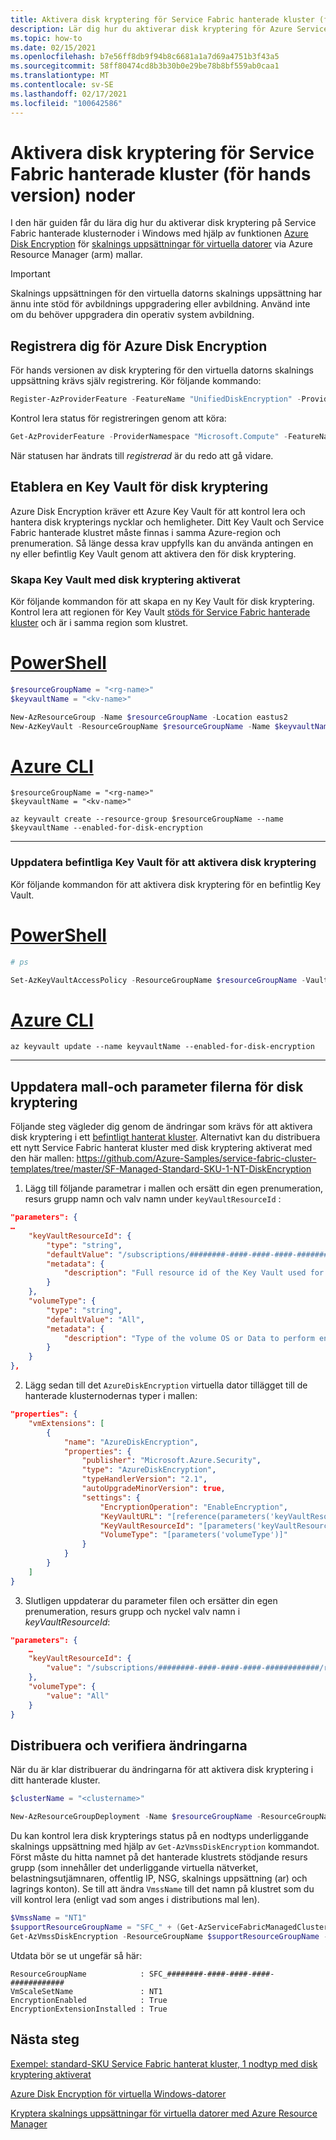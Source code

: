 ```yaml
---
title: Aktivera disk kryptering för Service Fabric hanterade kluster (för hands version) noder
description: Lär dig hur du aktiverar disk kryptering för Azure Service Fabric hanterade klusternoder i Windows med en ARM-mall.
ms.topic: how-to
ms.date: 02/15/2021
ms.openlocfilehash: b7e56ff8db9f94b8c6681a1a7d69a4751b3f43a5
ms.sourcegitcommit: 58ff80474cd8b3b30b0e29be78b8bf559ab0caa1
ms.translationtype: MT
ms.contentlocale: sv-SE
ms.lasthandoff: 02/17/2021
ms.locfileid: "100642586"
---
```

# <a name="enable-disk-encryption-for-service-fabric-managed-cluster-preview-nodes"></a>Aktivera disk kryptering för Service Fabric hanterade kluster (för hands version) noder

I den här guiden får du lära dig hur du aktiverar disk kryptering på Service Fabric hanterade klusternoder i Windows med hjälp av funktionen [Azure Disk Encryption](../virtual-machines/windows/disk-encryption-overview.md) för [skalnings uppsättningar för virtuella datorer](../virtual-machine-scale-sets/disk-encryption-azure-resource-manager.md) via Azure Resource Manager (arm) mallar.

> [!IMPORTANT]
> Skalnings uppsättningen för den virtuella datorns skalnings uppsättning har ännu inte stöd för avbildnings uppgradering eller avbildning. Använd inte om du behöver uppgradera din operativ system avbildning.

## <a name="register-for-azure-disk-encryption"></a>Registrera dig för Azure Disk Encryption

För hands versionen av disk kryptering för den virtuella datorns skalnings uppsättning krävs själv registrering. Kör följande kommando:

```powershell
Register-AzProviderFeature -FeatureName "UnifiedDiskEncryption" -ProviderNamespace "Microsoft.Compute"
```

Kontrol lera status för registreringen genom att köra:

```powershell
Get-AzProviderFeature -ProviderNamespace "Microsoft.Compute" -FeatureName "UnifiedDiskEncryption"
```

När statusen har ändrats till *registrerad* är du redo att gå vidare.

## <a name="provision-a-key-vault-for-disk-encryption"></a>Etablera en Key Vault för disk kryptering

Azure Disk Encryption kräver ett Azure Key Vault för att kontrol lera och hantera disk krypterings nycklar och hemligheter. Ditt Key Vault och Service Fabric hanterade klustret måste finnas i samma Azure-region och prenumeration. Så länge dessa krav uppfylls kan du använda antingen en ny eller befintlig Key Vault genom att aktivera den för disk kryptering.

### <a name="create-key-vault-with-disk-encryption-enabled"></a>Skapa Key Vault med disk kryptering aktiverat

Kör följande kommandon för att skapa en ny Key Vault för disk kryptering. Kontrol lera att regionen för Key Vault [stöds för Service Fabric hanterade kluster](faq-managed-cluster.md#what-regions-are-supported-in-the-preview) och är i samma region som klustret.

# <a name="powershell"></a>[PowerShell](#tab/azure-powershell)

```powershell
$resourceGroupName = "<rg-name>" 
$keyvaultName = "<kv-name>" 

New-AzResourceGroup -Name $resourceGroupName -Location eastus2 
New-AzKeyVault -ResourceGroupName $resourceGroupName -Name $keyvaultName -Location eastus2 -EnabledForDiskEncryption
```

# <a name="azure-cli"></a>[Azure CLI](#tab/azure-cli)

```azurecli
$resourceGroupName = "<rg-name>" 
$keyvaultName = "<kv-name>" 

az keyvault create --resource-group $resourceGroupName --name $keyvaultName --enabled-for-disk-encryption
```

---

### <a name="update-existing-key-vault-to-enable-disk-encryption"></a>Uppdatera befintliga Key Vault för att aktivera disk kryptering

Kör följande kommandon för att aktivera disk kryptering för en befintlig Key Vault.

# <a name="powershell"></a>[PowerShell](#tab/azure-powershell)

```powershell
# ps 

Set-AzKeyVaultAccessPolicy -ResourceGroupName $resourceGroupName -VaultName $keyvaultName -EnabledForDiskEncryption
```

# <a name="azure-cli"></a>[Azure CLI](#tab/azure-cli)

```azurecli
az keyvault update --name keyvaultName --enabled-for-disk-encryption 
```

---

## <a name="update-the-template-and-parameters-files-for-disk-encryption"></a>Uppdatera mall-och parameter filerna för disk kryptering

Följande steg vägleder dig genom de ändringar som krävs för att aktivera disk kryptering i ett [befintligt hanterat kluster](tutorial-managed-cluster-deploy.md). Alternativt kan du distribuera ett nytt Service Fabric hanterat kluster med disk kryptering aktiverat med den här mallen: https://github.com/Azure-Samples/service-fabric-cluster-templates/tree/master/SF-Managed-Standard-SKU-1-NT-DiskEncryption

1. Lägg till följande parametrar i mallen och ersätt din egen prenumeration, resurs grupp namn och valv namn under `keyVaultResourceId` :

```json
"parameters": { 
…
    "keyVaultResourceId": { 
        "type": "string", 
        "defaultValue": "/subscriptions/########-####-####-####-############/resourceGroups/<rg-name>/providers/Microsoft.KeyVault/vaults/<kv-name>", 
        "metadata": { 
            "description": "Full resource id of the Key Vault used for disk encryption." 
        } 
    },
    "volumeType": { 
        "type": "string", 
        "defaultValue": "All", 
        "metadata": { 
            "description": "Type of the volume OS or Data to perform encryption operation" 
        }
    }
}, 
```

2. Lägg sedan till det `AzureDiskEncryption` virtuella dator tillägget till de hanterade klusternodernas typer i mallen:

```json
"properties": { 
    "vmExtensions": [ 
        { 
            "name": "AzureDiskEncryption", 
            "properties": { 
                "publisher": "Microsoft.Azure.Security", 
                "type": "AzureDiskEncryption", 
                "typeHandlerVersion": "2.1", 
                "autoUpgradeMinorVersion": true, 
                "settings": {                     
                    "EncryptionOperation": "EnableEncryption", 
                    "KeyVaultURL": "[reference(parameters('keyVaultResourceId'),'2016-10-01').vaultUri]", 
                    "KeyVaultResourceId": "[parameters('keyVaultResourceID')]",
                    "VolumeType": "[parameters('volumeType')]" 
                } 
            } 
        } 
    ] 
} 
```

3. Slutligen uppdaterar du parameter filen och ersätter din egen prenumeration, resurs grupp och nyckel valv namn i *keyVaultResourceId*:

```json
"parameters": { 
    … 
    "keyVaultResourceId": { 
        "value": "/subscriptions/########-####-####-####-############/resourceGroups/<rg-name>/providers/Microsoft.KeyVault/vaults/<kv-name>" 
    },   
    "volumeType": { 
        "value": "All" 
    }    
} 
```

## <a name="deploy-and-verify-the-changes"></a>Distribuera och verifiera ändringarna

När du är klar distribuerar du ändringarna för att aktivera disk kryptering i ditt hanterade kluster.

```powershell
$clusterName = "<clustername>" 

New-AzResourceGroupDeployment -Name $resourceGroupName -ResourceGroupName $resourceGroupName -TemplateFile .\template_diskEncryption.json -TemplateParameterFile \.parameters_diskEncryption.json -Debug -Verbose 
```

Du kan kontrol lera disk krypterings status på en nodtyps underliggande skalnings uppsättning med hjälp av `Get-AzVmssDiskEncryption` kommandot. Först måste du hitta namnet på det hanterade klustrets stödjande resurs grupp (som innehåller det underliggande virtuella nätverket, belastningsutjämnaren, offentlig IP, NSG, skalnings uppsättning (ar) och lagrings konton). Se till att ändra `VmssName` till det namn på klustret som du vill kontrol lera (enligt vad som anges i distributions mal len).

```powershell
$VmssName = "NT1"
$supportResourceGroupName = "SFC_" + (Get-AzServiceFabricManagedCluster -ResourceGroupName $resourceGroupName).ClusterId
Get-AzVmssDiskEncryption -ResourceGroupName $supportResourceGroupName -VMScaleSetName $VmssName
```

Utdata bör se ut ungefär så här:

```console
ResourceGroupName            : SFC_########-####-####-####-############
VmScaleSetName               : NT1
EncryptionEnabled            : True
EncryptionExtensionInstalled : True
```

## <a name="next-steps"></a>Nästa steg

[Exempel: standard-SKU Service Fabric hanterat kluster, 1 nodtyp med disk kryptering aktiverat](https://github.com/Azure-Samples/service-fabric-cluster-templates/tree/master/SF-Managed-Standard-SKU-1-NT-DiskEncryption)

[Azure Disk Encryption för virtuella Windows-datorer](../virtual-machines/windows/disk-encryption-overview.md)

[Kryptera skalnings uppsättningar för virtuella datorer med Azure Resource Manager](../virtual-machine-scale-sets/disk-encryption-azure-resource-manager.md)
